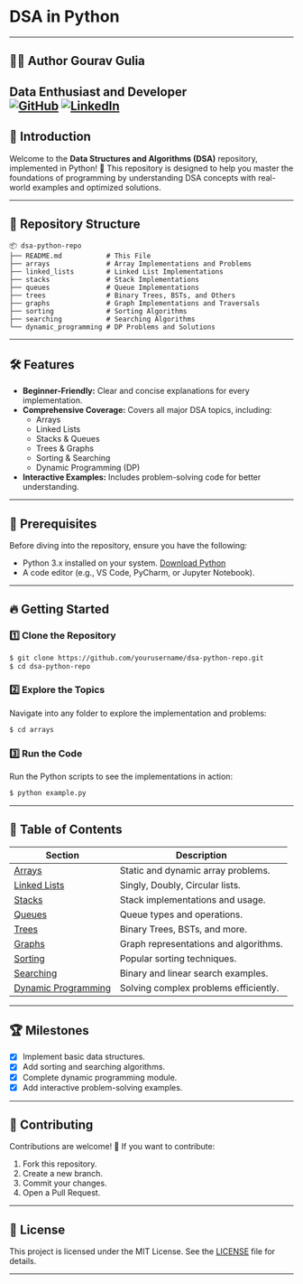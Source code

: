 # DSA in Python 
---
## 🧑‍💻 Author **Gourav Gulia** 

 Data Enthusiast and Developer  
[![GitHub](https://img.shields.io/badge/GitHub-Profile-informational?style=flat&logo=github)](https://github.com/gauravgulia26)
[![LinkedIn](https://img.shields.io/badge/LinkedIn-Connect-blue?style=flat&logo=linkedin)](https://linkedin.com/in/gauravgulia1205)
---

## 🚀 Introduction
Welcome to the **Data Structures and Algorithms (DSA)** repository, implemented in Python! 🐍 This repository is designed to help you master the foundations of programming by understanding DSA concepts with real-world examples and optimized solutions.

---

## 📂 Repository Structure

```plaintext
📦 dsa-python-repo
├── README.md           # This File
├── arrays              # Array Implementations and Problems
├── linked_lists        # Linked List Implementations
├── stacks              # Stack Implementations
├── queues              # Queue Implementations
├── trees               # Binary Trees, BSTs, and Others
├── graphs              # Graph Implementations and Traversals
├── sorting             # Sorting Algorithms
├── searching           # Searching Algorithms
└── dynamic_programming # DP Problems and Solutions
```

---

## 🛠️ Features

- **Beginner-Friendly:** Clear and concise explanations for every implementation.
- **Comprehensive Coverage:** Covers all major DSA topics, including:
  - Arrays
  - Linked Lists
  - Stacks & Queues
  - Trees & Graphs
  - Sorting & Searching
  - Dynamic Programming (DP)
- **Interactive Examples:** Includes problem-solving code for better understanding.

---

## 🧰 Prerequisites

Before diving into the repository, ensure you have the following:

- Python 3.x installed on your system. [Download Python](https://www.python.org/downloads/)
- A code editor (e.g., VS Code, PyCharm, or Jupyter Notebook).

---

## 🔥 Getting Started

### 1️⃣ Clone the Repository

```bash
$ git clone https://github.com/yourusername/dsa-python-repo.git
$ cd dsa-python-repo
```

### 2️⃣ Explore the Topics
Navigate into any folder to explore the implementation and problems:

```bash
$ cd arrays
```

### 3️⃣ Run the Code
Run the Python scripts to see the implementations in action:

```bash
$ python example.py
```

---

## 📜 Table of Contents

| Section                  | Description                         |
|--------------------------|-------------------------------------|
| [Arrays](arrays)         | Static and dynamic array problems. |
| [Linked Lists](linked_lists) | Singly, Doubly, Circular lists.   |
| [Stacks](stacks)         | Stack implementations and usage.   |
| [Queues](queues)         | Queue types and operations.        |
| [Trees](trees)           | Binary Trees, BSTs, and more.      |
| [Graphs](graphs)         | Graph representations and algorithms. |
| [Sorting](sorting)       | Popular sorting techniques.        |
| [Searching](searching)   | Binary and linear search examples. |
| [Dynamic Programming](dynamic_programming) | Solving complex problems efficiently. |

---

## 🏆 Milestones

- [x] Implement basic data structures.
- [x] Add sorting and searching algorithms.
- [x] Complete dynamic programming module.
- [x] Add interactive problem-solving examples.

---

## 🤝 Contributing

Contributions are welcome! 🎉 If you want to contribute:

1. Fork this repository.
2. Create a new branch.
3. Commit your changes.
4. Open a Pull Request.

---

## 📜 License

This project is licensed under the MIT License. See the [LICENSE](LICENSE) file for details.

---

